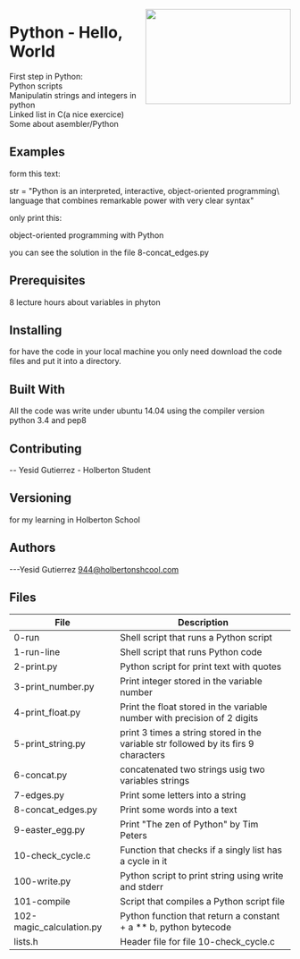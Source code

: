 <p>
<img width="260" height="170" src="https://davidjohncoleman.com/wp-djc/wp-content/uploads/2017/06/HBTN-Borderless-CMYK-Logo-Vertical-Color-Black@1200ppi-300x236.png" align="right" >
</p>





# Python - Hello, World
First step in Python:                                                           
Python scripts                                                                  
Manipulatin strings and integers in python                                      
Linked list in C(a nice exercice)                                               
Some about asembler/Python                                                      
## Examples                                                                     
form this text:                                                                 
                                                                                
str = "Python is an interpreted, interactive, object-oriented programming\      
 language that combines remarkable power with very clear syntax"                
										
only print this:                                                                
										
object-oriented programming with Python                                         
                                                                                
you can see the solution in the file 8-concat_edges.py                          

## Prerequisites
8 lecture hours about variables in phyton                                       
## Installing

for have the code in your local machine you only need download the code files and put it into a directory.
## Built With

All the code was write under ubuntu 14.04 using the compiler version            
python 3.4 and pep8                                                             

## Contributing

-- Yesid Gutierrez - Holberton Student                                          

## Versioning
for my learning in Holberton School

## Authors

---Yesid Gutierrez  944@holbertonshcool.com                                    
                                                                               
## Files

|         File            |             Description                  |
| ------------------------| ---------------------------------------- |
|0-run                    | Shell script that runs a Python script |
|1-run-line               | Shell script that runs Python code|
|2-print.py               | Python script for print text with quotes |
|3-print_number.py        | Print integer stored in the variable number|
|4-print_float.py         | Print the float stored in the variable number with precision of 2 digits|
|5-print_string.py        | print 3 times a string stored in the variable str followed by its firs 9 characters|
|6-concat.py              | concatenated two strings usig two variables strings|
|7-edges.py               | Print some letters into a string |
|8-concat_edges.py        | Print some words into a text|
|9-easter_egg.py          | Print "The zen of Python" by Tim Peters|
|10-check_cycle.c         | Function that checks if a singly list has a cycle in it|
|100-write.py             | Python script to print string using write and stderr|
|101-compile              | Script that compiles a Python script file|
|102-magic_calculation.py | Python function that return a constant + a ** b, python bytecode|
|lists.h                  | Header file for file 10-check_cycle.c|